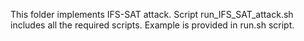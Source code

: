 This folder implements IFS-SAT attack.
Script run_IFS_SAT_attack.sh includes all the required scripts.
Example is provided in run.sh script.


